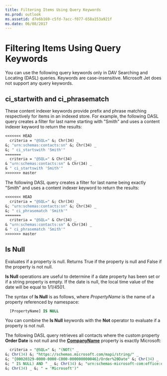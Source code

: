 ```yaml
---
title: Filtering Items Using Query Keywords
ms.prod: outlook
ms.assetid: d7e6b169-c5fd-7acc-f077-658a153a921f
ms.date: 06/08/2017
---
```



# Filtering Items Using Query Keywords

You can use the following query keywords only in DAV Searching and Locating (DASL) queries. Keywords are case-insensitive. Microsoft Jet does not support any query keywords.

## ci_startwith and ci_phrasematch
    
These content indexer keywords provide prefix and phrase matching respectively for items in an indexed store. For example, the following DASL query creates a filter for last name starting with "Smith" and uses a content indexer keyword to return the results:
    
```vb
<<<<<<< HEAD
  criteria = "@SQL=" &; Chr(34) _ 
&; "urn:schemas:contacts:sn" &; Chr(34) _ 
&; " ci_startswith 'Smith'"
=======
  criteria = "@SQL=" & Chr(34) _ 
& "urn:schemas:contacts:sn" & Chr(34) _ 
& " ci_startswith 'Smith'"
>>>>>>> master
```

The following DASL query creates a filter for last name being exactly "Smith" and uses a content indexer keyword to return the results: 

```vb
<<<<<<< HEAD
  criteria = "@SQL=" &; Chr(34) _ 
&; "urn:schemas:contacts:sn" &; Chr(34) _ 
&; " ci_phrasematch 'Smith'"
=======
  criteria = "@SQL=" & Chr(34) _ 
& "urn:schemas:contacts:sn" & Chr(34) _ 
& " ci_phrasematch 'Smith'"
>>>>>>> master
```

## Is Null
    
Evaluates if a property is null. Returns True if the property is null and False if the property is not null.
    
**Is Null** operations are useful to determine if a date property has been set or if a string property is empty. If the date is null, the local time value of the date will be equal to 1/1/4501.
    
The syntax of **Is Null** is as follows, where _PropertyName_ is the name of a property referenced by namespace:

```sql
  [PropertyName] IS NULL
```

You can combine the **Is Null** keywords with the **Not** operator to evaluate if a property is not null.
    
The following DASL query retrieves all contacts where the custom property **Order Date** is not null and the **[CompanyName](../../../api/Outlook.ContactItem.CompanyName.md)** property is exactly Microsoft:
    
```sql
  criteria = "@SQL=" &; "(NOT(" _ 
&; Chr(34) &; "https://schemas.microsoft.com/mapi/string/" _ 
&; "{00020329-0000-0000-C000-000000000046}/Order%20Date" &; Chr(34) _ 
&; " IS NULL) AND " _ &; Chr(34) &; "urn:schemas-microsoft-com:office:office#Company" 
&; Chr(34) _ &; " = 'Microsoft')"
```





